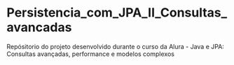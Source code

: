 # Persistencia_com_JPA_II_Consultas_avancadas
Repósitorio do projeto desenvolvido durante o curso da Alura -  Java e JPA: Consultas avançadas, performance e modelos complexos
